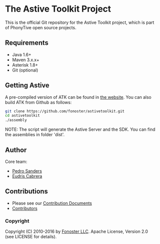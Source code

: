 # The Astive Toolkit Project 
This is the official Git repository for the Astive Toolkit project, which is part of PhonyTive open source projects.

## Requirements

* Java 1.6+
* Maven 3.x.x+
* Asterisk 1.8+
* Git (optional)

## Getting Astive

A pre-compiled version of ATK can be found in [the website](http://astivetoolkit.org/downloads). You can also build ATK from Github as follows:

```bash
git clone https://github.com/fonoster/astivetoolkit.git
cd astivetoolkit
./assembly
```

NOTE: The script will generate the Astive Server and the SDK. You can find the assemblies in folder 'dist'.

## Author

Core team:

* [Pedro Sanders](https://github.com/psanders)
* [Eudris Cabrera](https://github.com/ecabrerar)

## Contributions
* Please see our [Contribution Documents](https://github.com/fonoster/astivetoolkit/blob/dev/CONTRIBUTING.md) 
* [Contributors](https://github.com/fonoster/astivetoolkit/contributors)

### Copyright

Copyright (C) 2010-2016 by [Fonoster LLC](http://fonoster.com). Apache License, Version 2.0 (see LICENSE for details).


